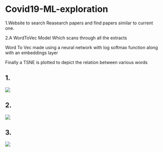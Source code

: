 # Covid19-ML-exploration
1.Website to search Reasearch papers and find papers similar to current one.

2.A WordToVec Model Which scans through all the extracts 

Word To Vec made using a neural network with log softmax function along with an embeddings layer 

Finally a TSNE is plotted to depict the relation between various words

## 1.
![](../master/Website_pics/one.png?raw=true)

## 2.
![](../master/Website_pics/two.png?raw=true)

## 3.
![](../master/Website_pics/three.png?raw=true)
